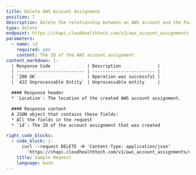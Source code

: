 ```yaml
---
title: Delete AWS Account Assignment
position: 7
description: Delete the relationship between an AWS account and the Partner Customer to which it was assigned.
type: delete
endpoint: https://chapi.cloudhealthtech.com/v1/aws_account_assignments
parameters:
  - name: id
    required: yes
    content: The ID of the AWS account assignment
content_markdown: |-
  | Response Code              | Description              |
  | -------------------------- | ------------------------ |
  | `200 OK`                   | Operation was successful |
  | `422 Unprocessable Entity` | Unprocessable entity     |

  #### Response header
  * `Location`: The location of the created AWS account assignment.

  #### Response content
  A JSON object that contains these fields:
  * All the fields in the request
  * `id`: The ID of the account assignment that was created

right_code_blocks:
  - code_block: |-
      curl --request DELETE -H 'Content-Type: application/json'
        'https://chapi.cloudhealthtech.com/v1/aws_account_assignments/<id>?api_key=<your_api_key>'
    title: Sample Request
    language: bash
---
```

